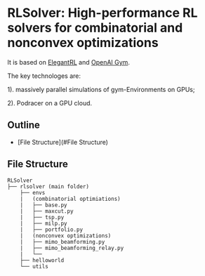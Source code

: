 # RLSolver: High-performance RL solvers for combinatorial and nonconvex optimizations

It is based on [ElegantRL](https://github.com/AI4Finance-Foundation/ElegantRL) and [OpenAI Gym](https://github.com/openai/gym).

The key technologes are: 

1). massively parallel simulations of gym-Environments on GPUs;

2). Podracer on a GPU cloud.


## Outline

- [File Structure](#File Structure)

## File Structure

```
RLSolver
├── rlsolver (main folder)
    ├── envs
    |   (combinatorial optimiations)
    |   ├── base.py
    |   ├── maxcut.py
    |   ├── tsp.py
    |   ├── milp.py
    |   ├── portfolio.py
    |   (nonconvex optimizations)
    |   ├── mimo_beamforming.py
    |   ├── mimo_beamforming_relay.py
    |   └── 
    ├── helloworld
    └── utils


```
